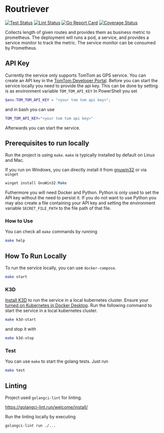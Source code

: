 # Routriever

[![Test Status](https://github.com/jo-hoe/routriever/workflows/test/badge.svg)](https://github.com/jo-hoe/routriever/actions?workflow=test)
[![Lint Status](https://github.com/jo-hoe/routriever/workflows/lint/badge.svg)](https://github.com/jo-hoe/routriever/actions?workflow=lint)
[![Go Report Card](https://goreportcard.com/badge/github.com/jo-hoe/routriever)](https://goreportcard.com/report/github.com/jo-hoe/routriever)
[![Coverage Status](https://coveralls.io/repos/github/jo-hoe/routriever/badge.svg?branch=main)](https://coveralls.io/github/jo-hoe/routriever?branch=main)

Collects length of given routes and provides them as business metric to prometheus.
The deployment will runs a pod, a service, and provides a service monitor to track the metric.
The service monitor can be consumed by Prometheus.

## API Key

Currently the service only supports TomTom as GPS service.
You can create an API key in the [TomTom Developer Portal](https://developer.tomtom.com/).
Before you can start the service locally you need to provide the api key.
This can be done by setting is as environment variable `TOM_TOM_API_KEY`
In PowerShell you set

```PowerShell
$env:TOM_TOM_API_KEY = "<your tom tom api key>";
```

and in bash you can use

```bash
TOM_TOM_API_KEY="<your tom tom api key>"
```

Afterwards you can start the service.

## Prerequisites to run locally

Run the project is using `make`. `make` is typically installed by default on Linux and Mac.

If you run on Windows, you can directly install it from [gnuwin32](https://gnuwin32.sourceforge.net/packages/make.htm) or via `winget`

```PowerShell
winget install GnuWin32.Make
```

Futhermore you will need Docker and Python.
Python is only used to set the API key without the need to persist it.
If you do not want to use Python you may also create a file containing your API key and setting the environment variable `SECRET_FILE_PATH` to the file path of that file.

### How to Use

You can check all `make` commands by running

```bash
make help
```

## How To Run Locally

To run the service locally, you can use `docker-compose`.

```bash
make start
```

### K3D

[Install K3D](https://k3d.io/#install-script) to run the service in a local kubernetes cluster.
Ensure your [turned on Kubernetes in Docker Desktop](https://docs.docker.com/desktop/kubernetes/#install-and-turn-on-kubernetes).
Run the following command to start the service in a local kubernetes cluster.

```bash
make k3d-start
```

and stop it with

```bash
make k3d-stop
```

### Test

You can use `make` to start the golang tests.
Just run

```bash
make test
```

## Linting

Project used `golangci-lint` for linting.

<https://golangci-lint.run/welcome/install/>

Run the linting locally by executing

```bash
golangci-lint run ./...
```
